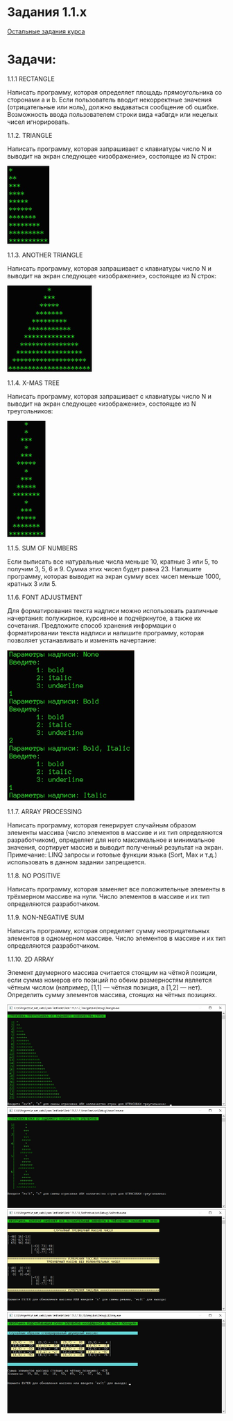 # Задания 1.1.х

[Остальные задания курса](https://github.com/IgorBrv/xt_net_web "Остальные задания курса")

# Задачи:

1.1.1	RECTANGLE

Написать программу, которая определяет площадь прямоугольника со сторонами a и b. Если пользователь вводит некорректные значения (отрицательные или ноль), должно выдаваться сообщение об ошибке. Возможность ввода пользователем строки вида «абвгд» или нецелых чисел игнорировать.

1.1.2.	TRIANGLE

Написать программу, которая запрашивает с клавиатуры число N и выводит на экран следующее «изображение», состоящее из N строк:

![preview](resources/1.jpg)
 
1.1.3.	ANOTHER TRIANGLE

Написать программу, которая запрашивает с клавиатуры число N и выводит на экран следующее «изображение», состоящее из N строк:

![preview](resources/2.jpg)

1.1.4.	X-MAS TREE

Написать программу, которая запрашивает с клавиатуры число N и выводит на экран следующее «изображение», состоящее из N треугольников:
 
![preview](resources/3.jpg)

1.1.5.	SUM OF NUMBERS

Если выписать все натуральные числа меньше 10, кратные 3 или 5, то получим 3, 5, 6 и 9. Сумма этих чисел будет равна 23. Напишите программу, которая выводит на экран сумму всех чисел меньше 1000, кратных 3 или 5.

1.1.6.	FONT ADJUSTMENT

Для форматирования текста надписи можно использовать различные начертания: полужирное, курсивное и подчёркнутое, а также их сочетания. Предложите способ хранения информации о форматировании текста надписи и напишите программу, которая позволяет устанавливать и изменять начертание:

![preview](resources/4.jpg)
 
1.1.7.	ARRAY PROCESSING

Написать программу, которая генерирует случайным образом элементы массива (число элементов в массиве и их тип определяются разработчиком), определяет для него максимальное и минимальное значения, сортирует массив и выводит полученный результат на экран.
Примечание: LINQ запросы и готовые функции языка (Sort, Max и т.д.) использовать в данном задании запрещается.

1.1.8.	NO POSITIVE

Написать программу, которая заменяет все положительные элементы в трёхмерном массиве на нули. Число элементов в массиве и их тип определяются разработчиком.

1.1.9.	NON-NEGATIVE SUM

Написать программу, которая определяет сумму неотрицательных элементов в одномерном массиве. Число элементов в массиве и их тип определяются разработчиком.

1.1.10.	2D ARRAY

Элемент двумерного массива считается стоящим на чётной позиции, если сумма номеров его позиций по обеим размерностям является чётным числом (например, [1,1] — чётная позиция, а [1,2] — нет).  Определить сумму элементов массива, стоящих на чётных позициях.



![preview](resources/triangle.jpg)
![preview](resources/tree.jpg)
![preview](resources/nopositive.jpg)
![preview](resources/2darray.jpg)
